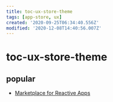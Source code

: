 ```yaml
---
title: toc-ux-store-theme
tags: [app-store, ux]
created: '2020-09-25T06:34:40.556Z'
modified: '2020-12-08T14:40:56.007Z'
---
```


# toc-ux-store-theme

## popular

- [Marketplace for Reactive Apps](http://reactiveapps.io/)
